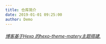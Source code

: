 ```yaml
---
title: 仓库简介
date: 2019-01-01 09:25:00
author: Demo
---
```


###### <u>博客基于[Hexo](https://hexo.io/) 的[hexo-theme-matery](https://github.com/blinkfox/hexo-theme-matery)主题搭建.</u>

